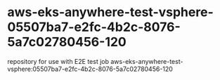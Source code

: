 # aws-eks-anywhere-test-vsphere-05507ba7-e2fc-4b2c-8076-5a7c02780456-120
repository for use with E2E test job aws-eks-anywhere-test-vsphere:05507ba7-e2fc-4b2c-8076-5a7c02780456-120

